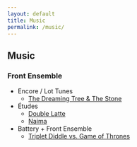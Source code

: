 ```yaml
---
layout: default
title: Music
permalink: /music/
---
```

## Music

### Front Ensemble

* Encore / Lot Tunes
    * [The Dreaming Tree & The&nbsp;Stone](../dave-matthews-glassmen/)
* Études
    * [Double Latte](../double-latte/)
    * [Naima](../naima/)
* Battery + Front Ensemble
    * [Triplet Diddle vs. Game of Thrones](../triplet-diddle-game-of-thrones/)
